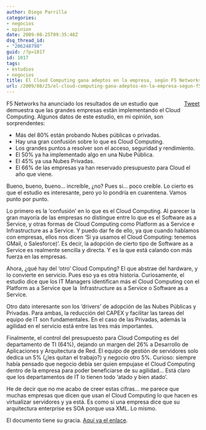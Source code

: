 ```yaml
---
author: Diego Parrilla
categories:
- negocios
- opinion
date: 2009-08-25T09:35:48Z
dsq_thread_id:
- "206248798"
guid: /?p=1017
id: 1017
tags:
- estudios
- negocios
title: El Cloud Computing gana adeptos en la empresa, según F5 Networks
url: /2009/08/25/el-cloud-computing-gana-adeptos-en-la-empresa-segun-f5-networks/
---
```


<div style="float: right; margin-left: 10px;">
  <a href="https://twitter.com/share" class="twitter-share-button" data-via="nubeblog" data-hashtags="estudios,negocios" data-count="vertical" data-url="/2009/08/25/el-cloud-computing-gana-adeptos-en-la-empresa-segun-f5-networks/">Tweet</a>
</div>

F5 Networks ha anunciado los resultados de un estudio que demuestra que las grandes empresas están implementando el Cloud Computing. Algunos datos de este estudio, en mi opinión, son sorprendentes:

  * Más del 80% están probando Nubes públicas o privadas.
  * Hay una gran confusión sobre lo que es Cloud Computing.
  * Los grandes puntos a resolver son el acceso, seguridad y rendimiento.
  * El 50% ya ha implementado algo en una Nube Pública.
  * El 45% ya usa Nubes Privadas.
  * El 66% de las empresas ya han reservado presupuesto para Cloud el año que viene.

Bueno, bueno, bueno&#8230; increíble, ¿no? Pues si&#8230; poco creíble. Lo cierto es que el estudio es interesante, pero yo lo pondría en cuarentena. Vamos punto por punto.

Lo primero es la &#8216;confusión&#8217; en lo que es el Cloud Computing. Al parecer la gran mayoría de las empresas no distingue entre lo que es el Software as a Service, y otras formas de Cloud Computing como Platform as a Service e Infrastructure as a Service. Y puedo dar fe de ello, ya que cuando hablamos con empresas, ellos nos dicen &#8216;Si ya usamos el Cloud Computing: tenemos GMail, o Salesforce)&#8217;. Es decir, la adopción de cierto tipo de Software as a Service es realmente sencilla y directa. Y es la que está calando con más fuerza en las empresas.

Ahora, ¿qué hay del &#8216;otro&#8217; Cloud Computing? El que abstrae del hardware, y lo convierte en servicio. Pues eso ya es otra historia. Curiosamente, el estudio dice que los IT Managers identifican más el Cloud Computing con el Platform as a Service que la  Infrastructure as a Service o Software as a Service.

Otro dato interesante son los &#8216;drivers&#8217; de adopción de las Nubes Públicas y Privadas. Para ambas, la reducción del CAPEX y facilitar las tareas del equipo de IT son fundamentales. En el caso de las Privadas, además la agilidad en el servicio está entre las tres más importantes.

Finalmente, el control del presupuesto para Cloud Computing es del departamento de TI (64%), dejando un margen del 26% a Desarrollo de Aplicaciones y Arquitectura de Red. El equipo de gestión de servidores solo dedica un 5% (¿les quitan el trabajo?) y negocio otro 5%. Curioso: siempre había pensado que negocio debía ser quien empujase el Cloud Computing dentro de la empresa para poder beneficiarse de su agilidad&#8230; Está claro que los departamentos de IT lo tienen todo &#8216;atado y bien atado&#8217;.

He de decir que no me acabo de creer estas cifras&#8230; me parece que muchas empresas que dicen que usan el Cloud Computing lo que hacen es virtualizar servidores y ya está. Es como si una empresa dice que su arquitectura enterprise es SOA porque usa XML. Lo mismo.

El documento tiene su gracia. [Aquí va el enlace](http://www.f5.com/pdf/reports/cloud-computing-survey-results-2009.pdf).
